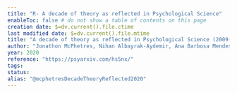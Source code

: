 ```yaml
---
title: "R- A decade of theory as reflected in Psychological Science"
enableToc: false # do not show a table of contents on this page
creation date: $=dv.current().file.ctime
last modified date: $=dv.current().file.mtime
title: "A decade of theory as reflected in Psychological Science (2009-2019)"
author: "Jonathon McPhetres, Nihan Albayrak-Aydemir, Ana Barbosa Mendes, Elvina C. Chow, Patricio Gonzalez-Marquez, Erin Loukras, Annika Maus, Aoife O'Mahony, Christina Pomareda, Maximilian Primbs, Shalaine Sackman, Conor Smithson, Kirill Volodko"
year: 2020
reference: "https://psyarxiv.com/hs5nx/"
tags: 
status: 
alias: "@mcphetresDecadeTheoryReflected2020"
---
```



